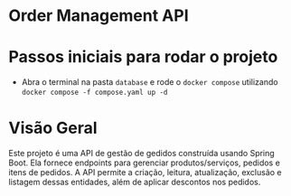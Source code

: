 # Order Management API

# Passos iniciais para rodar o projeto
- Abra o terminal na pasta `database` e rode o `docker compose` utilizando `docker compose -f compose.yaml up -d`

# Visão Geral
Este projeto é uma API de gestão de gedidos construída usando Spring Boot. Ela fornece endpoints para gerenciar produtos/serviços, pedidos e itens de pedidos. A API permite a criação, leitura, atualização, exclusão e listagem dessas entidades, além de aplicar descontos nos pedidos.